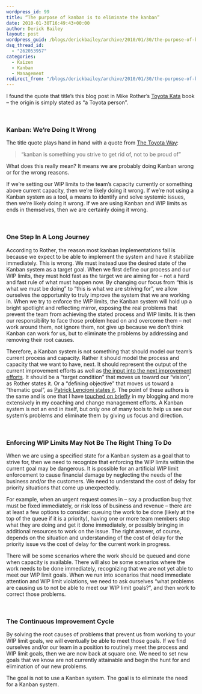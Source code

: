 ```yaml
---
wordpress_id: 99
title: “The purpose of kanban is to eliminate the kanban”
date: 2010-01-30T16:49:43+00:00
author: Derick Bailey
layout: post
wordpress_guid: /blogs/derickbailey/archive/2010/01/30/the-purpose-of-kanban-is-to-eliminate-the-kanban.aspx
dsq_thread_id:
  - "262053957"
categories:
  - Kaizen
  - Kanban
  - Management
redirect_from: "/blogs/derickbailey/archive/2010/01/30/the-purpose-of-kanban-is-to-eliminate-the-kanban.aspx/"
---
```

I found the quote that title’s this blog post in Mike Rother’s [Toyota Kata](http://www.amazon.com/Toyota-Kata-Managing-Improvement-Adaptiveness/dp/0071635238) book – the origin is simply stated as “a Toyota person”. 

&#160;

### Kanban: We’re Doing It Wrong

The title quote plays hand in hand with a quote from [The Toyota Way](http://www.amazon.com/Toyota-Way-Jeffrey-Liker/dp/0071392319): 

> “kanban is something you strive to get rid of, not to be proud of”

What does this really mean? It means we are probably doing Kanban wrong or for the wrong reasons. 

If we’re setting our WIP limits to the team’s capacity currently or something above current capacity, then we’re likely doing it wrong. If we’re not using a Kanban system as a tool, a means to identify and solve systemic issues, then we’re likely doing it wrong. If we are using Kanban and WIP limits as ends in themselves, then we are certainly doing it wrong.

&#160;

### One Step In A Long Journey

According to Rother, the reason most kanban implementations fail is because we expect to be able to implement the system and have it stabilize immediately. This is wrong. We must instead use the desired state of the Kanban system as a target goal. When we first define our process and our WIP limits, they must hold fast as the target we are aiming for – not a hard and fast rule of what must happen now. By changing our focus from “this is what we must be doing” to “this is what we are striving for”, we allow ourselves the opportunity to truly improve the system that we are working in. When we try to enforce the WIP limits, the Kanban system will hold up a bright spotlight and reflecting mirror, exposing the real problems that prevent the team from achieving the stated process and WIP limits. It is then our responsibility to face those problem head on and overcome them – not work around them, not ignore them, not give up because we don’t think Kanban can work for us, but to eliminate the problems by addressing and removing their root causes.

Therefore, a Kanban system is not something that should model our team’s current process and capacity. Rather it should model the process and capacity that we want to have, next. It should represent the output of the current improvement efforts as well as [the input into the next improvement efforts](http://blog.scottbellware.com/2008/12/nothing-fails-like-success-why.html). It should be a “target condition” that moves us toward our “vision”, as Rother states it. Or a “defining objective” that moves us toward a “thematic goal”, as [Patrick Lencioni states it](http://www.amazon.com/Silos-Politics-Turf-Wars-Competitors/dp/0787976385). The point of these authors is the same and is one that I have [touched on briefly](https://lostechies.com/blogs/derickbailey/archive/2009/02/20/one-team-one-aim-it-s-all-about-the-journey-not-the-goal.aspx) in my blogging and more extensively in my coaching and change management efforts. A Kanban system is not an end in itself, but only one of many tools to help us see our system’s problems and eliminate them by giving us focus and direction.

&#160;

### Enforcing WIP Limits May Not Be The Right Thing To Do

When we are using a specified state for a Kanban system as a goal that to strive for, then we need to recognize that enforcing the WIP limits within the current goal may be dangerous. It is possible for an artificial WIP limit enforcement to cause financial damage by neglecting the needs of the business and/or the customers. We need to understand the cost of delay for priority situations that come up unexpectedly.

For example, when an urgent request comes in – say a production bug that must be fixed immediately, or risk loss of business and revenue – there are at least a few options to consider: queuing the work to be done (likely at the top of the queue if it is a priority), having one or more team members stop what they are doing and get it done immediately, or possibly bringing in additional resources to work on the issue. The right answer, of course, depends on the situation and understanding of the cost of delay for the priority issue vs the cost of delay for the current work in progress.&#160; 

There will be some scenarios where the work should be queued and done when capacity is available. There will also be some scenarios where the work needs to be done immediately, recognizing that we are not yet able to meet our WIP limit goals. When we run into scenarios that need immediate attention and WIP limit violations, we need to ask ourselves “what problems are causing us to not be able to meet our WIP limit goals?”, and then work to correct those problems. 

&#160;

### The Continuous Improvement Cycle

By solving the root causes of problems that prevent us from working to your WIP limit goals, we will eventually be able to meet those goals. If we find ourselves and/or our team in a position to routinely meet the process and WIP limit goals, then we are now back at square one. We need to set new goals that we know are not currently attainable and begin the hunt for and elimination of our new problems.

The goal is not to use a Kanban system. The goal is to eliminate the need for a Kanban system.